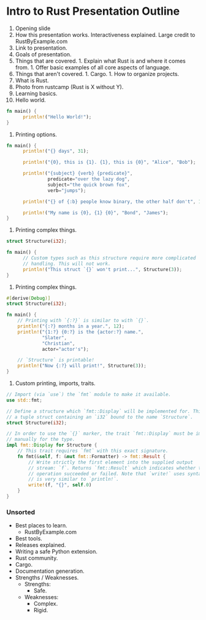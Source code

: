 # Intro to Rust Presentation Outline

1. Opening slide
1. How this presentation works. Interactiveness explained. Large credit to RustByExample.com
1. Link to presentation.
1. Goals of presentation.
  1. Things that are covered.
    1. Explain what Rust is and where it comes from.
    1. Offer basic examples of all core aspects of language.
  1. Things that aren't covered.
    1. Cargo.
    1. How to organize projects.
1. What is Rust.
  1. Photo from rustcamp (Rust is X without Y).
1. Learning basics.
  1. Hello world.
  ```rust
  fn main() {
        println!("Hello World!");
  }
  ```
  1. Printing options.
  ```rust
  fn main() {
        println!("{} days", 31);

        println!("{0}, this is {1}. {1}, this is {0}", "Alice", "Bob");

        println!("{subject} {verb} {predicate}",
                 predicate="over the lazy dog",
                 subject="the quick brown fox",
                 verb="jumps");

        println!("{} of {:b} people know binary, the other half don't", 1, 2);

        println!("My name is {0}, {1} {0}", "Bond", "James");
  }
  ```

  1. Printing complex things.

  ```rust
  struct Structure(i32);

  fn main() {
        // Custom types such as this structure require more complicated
        // handling. This will not work.
        println!("This struct `{}` won't print...", Structure(3));
  }
  ```

  1. Printing complex things.

  ```rust
  #[derive(Debug)]
  struct Structure(i32);

  fn main() {
      // Printing with `{:?}` is similar to with `{}`.
      println!("{:?} months in a year.", 12);
      println!("{1:?} {0:?} is the {actor:?} name.",
               "Slater",
               "Christian",
               actor="actor's");

      // `Structure` is printable!
      println!("Now {:?} will print!", Structure(3));
  }
  ```

  1. Custom printing, imports, traits.

  ```rust
  // Import (via `use`) the `fmt` module to make it available.
  use std::fmt;

  // Define a structure which `fmt::Display` will be implemented for. This is simply
  // a tuple struct containing an `i32` bound to the name `Structure`.
  struct Structure(i32);

  // In order to use the `{}` marker, the trait `fmt::Display` must be implemented
  // manually for the type.
  impl fmt::Display for Structure {
      // This trait requires `fmt` with this exact signature.
      fn fmt(&self, f: &mut fmt::Formatter) -> fmt::Result {
          // Write strictly the first element into the supplied output
          // stream: `f`. Returns `fmt::Result` which indicates whether the
          // operation succeeded or failed. Note that `write!` uses syntax which
          // is very similar to `println!`.
          write!(f, "{}", self.0)
      }
  }
  ```


### Unsorted

* Best places to learn.
  * RustByExample.com
* Best tools.
* Releases explained.
* Writing a safe Python extension.
* Rust community.
* Cargo.
* Documentation generation.
* Strengths / Weaknesses.
  * Strengths:
    * Safe.
  * Weaknesses:
    * Complex.
    * Rigid.
